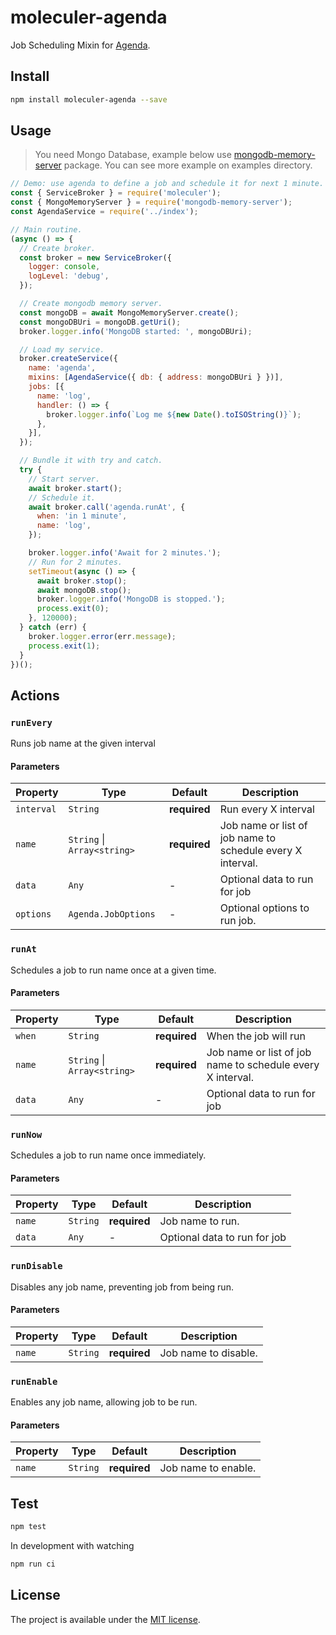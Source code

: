 # moleculer-agenda

Job Scheduling Mixin for [Agenda](https://www.npmjs.com/package/agenda).

## Install

```sh
npm install moleculer-agenda --save
```

## Usage

> You need Mongo Database, example below use [mongodb-memory-server](https://github.com/nodkz/mongodb-memory-server) package. You can see more example on examples directory.

```js
// Demo: use agenda to define a job and schedule it for next 1 minute.
const { ServiceBroker } = require('moleculer');
const { MongoMemoryServer } = require('mongodb-memory-server');
const AgendaService = require('../index');

// Main routine.
(async () => {
  // Create broker.
  const broker = new ServiceBroker({
    logger: console,
    logLevel: 'debug',
  });

  // Create mongodb memory server.
  const mongoDB = await MongoMemoryServer.create();
  const mongoDBUri = mongoDB.getUri();
  broker.logger.info('MongoDB started: ', mongoDBUri);

  // Load my service.
  broker.createService({
    name: 'agenda',
    mixins: [AgendaService({ db: { address: mongoDBUri } })],
    jobs: [{
      name: 'log',
      handler: () => {
        broker.logger.info(`Log me ${new Date().toISOString()}`);
      },
    }],
  });

  // Bundle it with try and catch.
  try {
    // Start server.
    await broker.start();
    // Schedule it.
    await broker.call('agenda.runAt', { 
      when: 'in 1 minute',
      name: 'log',
    });

    broker.logger.info('Await for 2 minutes.');
    // Run for 2 minutes.
    setTimeout(async () => {
      await broker.stop();
      await mongoDB.stop();
      broker.logger.info('MongoDB is stopped.');
      process.exit(0);
    }, 120000);
  } catch (err) {
    broker.logger.error(err.message);
    process.exit(1);
  }
})();
```

## Actions

<!-- AUTO-CONTENT-START:ACTIONS -->

### `runEvery` 

Runs job name at the given interval

#### Parameters
| Property | Type | Default | Description |
| -------- | ---- | ------- | ----------- |
| `interval` | `String` | **required** | Run every X interval |
| `name` | `String` \| `Array<string>` | **required** | Job name or list of job name to schedule every X interval. |
| `data` | `Any` | - | Optional data to run for job |
| `options` | `Agenda.JobOptions` | - | Optional options to run job. |

### `runAt`

Schedules a job to run name once at a given time.

#### Parameters
| Property | Type | Default | Description |
| -------- | ---- | ------- | ----------- |
| `when` | `String` | **required** | When the job will run |
| `name` | `String` \| `Array<string>` | **required** | Job name or list of job name to schedule every X interval. |
| `data` | `Any` | - | Optional data to run for job |

### `runNow`

Schedules a job to run name once immediately.

#### Parameters
| Property | Type | Default | Description |
| -------- | ---- | ------- | ----------- |
| `name` | `String` | **required** | Job name to run. |
| `data` | `Any` | - | Optional data to run for job |

### `runDisable`

Disables any job name, preventing job from being run.

#### Parameters
| Property | Type | Default | Description |
| -------- | ---- | ------- | ----------- |
| `name` | `String` | **required** | Job name to disable. |

### `runEnable`

Enables any job name, allowing job to be run.

#### Parameters
| Property | Type | Default | Description |
| -------- | ---- | ------- | ----------- |
| `name` | `String` | **required** | Job name to enable. |

<!-- AUTO-CONTENT-END:ACTIONS -->

<!-- AUTO-CONTENT-TEMPLATE:ACTIONS
{{#each this}}
### `{{name}}` {{#each badges}}{{this}} {{/each}}
{{#since}}
_<sup>Since: {{this}}</sup>_
{{/since}}

{{description}}

#### Parameters
| Property | Type | Default | Description |
| -------- | ---- | ------- | ----------- |
{{#each params}}
| `{{name}}` | {{type}} | {{defaultValue}} | {{description}} |
{{/each}}
{{^params}}
*No input parameters.*
{{/params}}

{{/each}}
-->

## Test
```sh
npm test
```

In development with watching

```sh
npm run ci
```

## License
The project is available under the [MIT license](https://tldrlegal.com/license/mit-license).
